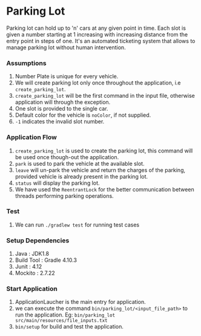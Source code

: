# Parking Lot
Parking lot can hold up to 'n' cars at any given point in time. 
Each slot is given a number starting at 1 increasing with increasing distance from the entry point in steps of one. It's an automated ticketing system that allows to manage parking lot without human intervention.

### Assumptions
1. Number Plate is unique for every vehicle.
2. We will create parking lot only once throughout the application, i.e `create_parking_lot`.
3. `create_parking_lot` will be the first command in the input file, otherwise application will through the exception.
3. One slot is provided to the single car.
4. Default color for the vehicle is `noColor`, if not supplied.
5. `-1` indicates the invalid slot number.

### Application Flow
1. `create_parking_lot` is used to create the parking lot, this command will be used once though-out the application. 
2. `park` is used to park the vehicle at the available slot.
3. `leave` will un-park the vehicle and return the charges of the parking, provided vehicle is already present in the parking lot.
4. `status` will display the parking lot.
5.  We have used the `ReentrantLock` for the better communication between threads performing parking operations.

### Test
1. We can run `./gradlew test`  for running test cases

### Setup Dependencies
1. Java : JDK1.8
2. Build Tool : Gradle 4.10.3
3. Junit : 4.12
4. Mockito : 2.7.22


### Start Application
1. ApplicationLaucher is the main entry for application.
2. we can execute the command `bin/parking_lot/<input_file_path>` to run the application. Eg: `bin/parking_lot src/main/resources/file_inputs.txt`
3. `bin/setup` for build and test the application.